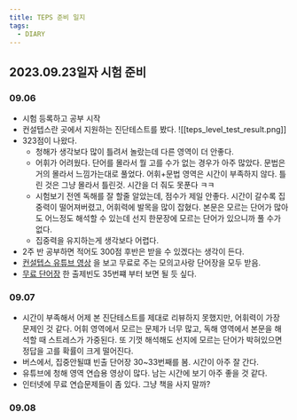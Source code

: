 ```yaml
---
title: TEPS 준비 일지
tags:
  - DIARY
---
```



## 2023.09.23일자 시험 준비
### 09.06
- 시험 등록하고 공부 시작
- 컨설텝스란 곳에서 지원하는 진단테스트를 봤다.
	![[teps_level_test_result.png]]
- 323점이 나왔다.
	- 청해가 생각보다 많이 틀려서 놀랐는데 다른 영역이 더 안좋다.
	- 어휘가 어려웠다. 단어를 몰라서 뭘 고를 수가 없는 경우가 아주 많았다. 문법은 거의 몰라서 느낌가는대로 풀었다. 어휘+문법 영역은 시간이 부족하지 않다. 틀린 것은 그냥 몰라서 틀린것. 시간을 더 줘도 못푼다 ㅋㅋ
	- 시험보기 전엔 독해를 잘 할줄 알았는데, 점수가 제일 안좋다. 시간이 갈수록 집중력이 떨어져버렸고, 어휘력에 발목을 많이 잡혔다. 본문은 모르는 단어가 많아도 어느정도 해석할 수 있는데 선지 한문장에 모르는 단어가 있으니까 풀 수가 없다.
	- 집중력을 유지하는게 생각보다 어렵다.
- 2주 반 공부하면 적어도 300점 후반은 받을 수 있겠다는 생각이 든다.
- [컨설텝스 유튜브 영상](https://www.youtube.com/watch?v=_cugjVj5rdo&t=468s) 을 보고 무료로 주는 모의고사랑 단어장을 모두 받음.
- [무료 단어장](https://www.youtube.com/watch?v=_cugjVj5rdo&t=468s) 한 출제빈도 35번쨰 부터 보면 될 듯 싶다.
### 09.07
- 시간이 부족해서 어제 본 진단테스트를 제대로 리뷰하지 못했지만, 어휘력이 가장 문제인 것 같다. 어휘 영역에서 모르는 문제가 너무 많고, 독해 영역에서 본문을 해석할 때 스트레스가 가중된다. 또 기껏 해석해도 선지에 모르는 단어가 박혀있으면 정답을 고를 확률이 크게 떨어진다.
- 버스에서, 집중안될떄 빈출 단어장 30~33번째를 봄. 시간이 아주 잘 간다.
- 유튜브에 청해 영역 연습용 영상이 많다. 남는 시간에 보기 아주 좋을 것 같다.
- 인터넷에 무료 연습문제들이 좀 있다. 그냥 책을 사지 말까?
### 09.08